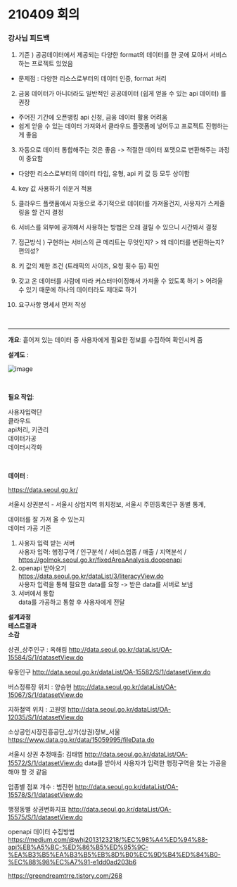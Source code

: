 # 210409 회의

### 강사님 피드백

1. 기존 ) 공공데이터에서 제공되는 다양한 format의 데이터를 한 곳에 모아서 서비스하는 프로젝트 있었음

- 문제점 : 다양한 리소스로부터의 데이터 인증, format 처리 

2. 금융 데이터가 아니더라도 일반적인 공공데이터 (쉽게 얻을 수 있는 api 데이터) 를 권장

- 주어진 기간에 오픈뱅킹 api 신청, 금융 데이터 활용 어려움 
- 쉽게 얻을 수 있는 데이터 가져와서 클라우드 플랫폼에 넣어두고 프로젝트 진행하는게 좋음

3. 자동으로 데이터 통합해주는 것은 좋음 -> 적절한 데이터 포맷으로 변환해주는 과정이 중요함

- 다양한 리소스로부터의 데이터 타입, 유형, api 키 값 등 모두 상이함 

4. key 값 사용하기 쉬운거 적용

5. 클라우드 플랫폼에서 자동으로 주기적으로 데이터를 가져올건지, 사용자가 스케줄링을 할 건지 결정

6. 서비스를 외부에 공개해서 사용하는 방법은 오래 걸릴 수 있으니 시간봐서 결정

7. 접근방식 ) 구현하는 서비스의 큰 메리트는 무엇인지? > 왜 데이터를 변환하는지? 편의성?

8. 키 값의 제한 조건 (트래픽의 사이즈, 요청 횟수 등) 확인 

9. 갖고 온 데이터를 사람에 따라 커스터마이징해서 가져올 수 있도록 하기 > 어려울 수 있기 때문에 하나의 데이터라도 제대로 하기 

10. 요구사항 명세서 먼저 작성


<br>

---

**개요**: 흩어져 있는 데이터 중 사용자에게 필요한 정보를 수집하여 확인시켜 줌

**설계도** : 

![image](https://user-images.githubusercontent.com/77096463/114178296-7f8cef00-9978-11eb-9a2f-0785328df084.png)

<br>

**필요 작업**:

사용자입력단<br>
클라우드<br>
api처리, 키관리<br>
데이터가공<br>
데이터시각화

<br>

**데이터** : 

https://data.seoul.go.kr/

서울시 상권분석 - 서울시 상업지역 위치정보, 서울시 주민등록인구 동별 통계, 

데이터를 잘 가져 올 수 있는지<br>
데이터 가공 기준

1) 사용자 입력 받는 서버<br>
사용자 입력: 행정구역 / 인구분석 / 서비스업종 / 매출 / 지역분석 /<br> https://golmok.seoul.go.kr/fixedAreaAnalysis.doopenapi<br>
2) openapi 받아오기<br>
https://data.seoul.go.kr/dataList/3/literacyView.do<br>
사용자 입력을 통해 필요한 data를 요청 -> 받은 data를 서버로 보냄<br>
3) 서버에서 통합<br>
data를 가공하고 통합 후 사용자에게 전달

**설계과정** <br>
**테스트결과**<br>
**소감**

상권_상주인구 : 옥해림
http://data.seoul.go.kr/dataList/OA-15584/S/1/datasetView.do

유동인구 
http://data.seoul.go.kr/dataList/OA-15582/S/1/datasetView.do

버스정류장 위치 : 양승현
http://data.seoul.go.kr/dataList/OA-15067/S/1/datasetView.do

지하철역 위치 : 고원영
http://data.seoul.go.kr/dataList/OA-12035/S/1/datasetView.do

소상공인시장진흥공단_상가(상권)정보_서울 
https://www.data.go.kr/data/15059995/fileData.do

서울시 상권 추정매출: 김태엽
http://data.seoul.go.kr/dataList/OA-15572/S/1/datasetView.do
data를 받아서 사용자가 입력한 행정구역을 찾는 가공을 해야 할 것 같음

업종별 점포 개수 : 범진현
http://data.seoul.go.kr/dataList/OA-15578/S/1/datasetView.do

행정동별 상권변화지표
http://data.seoul.go.kr/dataList/OA-15575/S/1/datasetView.do

openapi 데이터 수집방법
https://medium.com/@whj2013123218/%EC%98%A4%ED%94%88-api%EB%A5%BC-%ED%86%B5%ED%95%9C-%EA%B3%B5%EA%B3%B5%EB%8D%B0%EC%9D%B4%ED%84%B0-%EC%88%98%EC%A7%91-e1dd0ad203b6

https://greendreamtrre.tistory.com/268